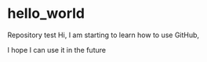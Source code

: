 # hello_world
Repository test
Hi,
I am starting to learn how to use GitHub,

I hope I can use it in the future
